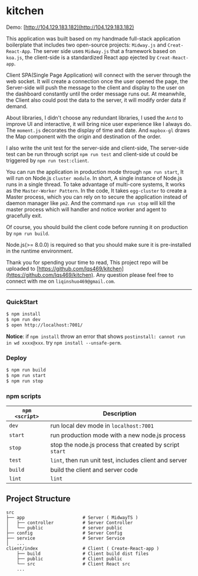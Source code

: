 # kitchen


Demo: [http://104.129.183.182](http://104.129.183.182)

This application was built based on my handmade full-stack application boilerplate that includes two open-source projects: `Midway.js` and `Creat-React-App`. The server side uses `Midway.js` that a framework based on `koa.js`, the client-side is a standardized React app ejected by `Creat-React-app`.

Client SPA(Single Page Application) will connect with the server through the web socket. It will create a connection once the user opened the page, the Server-side will push the message to the client and display to the user on the dashboard constantly until the order message runs out. At meanwhile, the Client also could post the data to the server, it will modify order data if demand.

About libraries, I didn't choose any redundant libraries, I used the `Antd` to improve UI and interactive, it will bring nice user experience like I always do. The `moment.js` decorates the display of time and date. And `mapbox-gl` draws the Map component with the origin and destination of the order.

I also write the unit test for the server-side and client-side, The server-side test can be run through script `npm run test` and client-side ut could be triggered by `npm run test:client`.

You can run the application in production mode through `npm run start`, It will run on Node.js `cluster module`. In short, A single instance of Node.js runs in a single thread. To take advantage of multi-core systems, It works as the `Master-Worker Pattern`. In the code, It takes `egg-cluster` to create a Master process, which you can rely on to secure the application instead of daemon manager like `pm2`. And the command `npm run stop` will kill the master process which will handler and notice worker and agent to gracefully exit. 

Of course, you should build the client code before running it on production by `npm run build`.

Node.js(>= 8.0.0) is required so that you should make sure it is pre-installed in the runtime environment.

Thank you for spending your time to read, This project repo will be uploaded to [https://github.com/lqs469/kitchen](https://github.com/lqs469/kitchen). Any question please feel free to connect with me on `liqinshuo469@gmail.com`.

---

### QuickStart

```bash
$ npm install
$ npm run dev
$ open http://localhost:7001/
```

**Notice**: if `npm install` throw an error that shows `postinstall: cannot run in wd xxxx@xxx`. try `npm install --unsafe-perm`.

### Deploy

```bash
$ npm run build
$ npm run start
$ npm run stop
```

### npm scripts

| `npm <script>` | Description                                             |
|----------------|---------------------------------------------------------|
| `dev`          | run local dev mode in `localhost:7001`                  |
| `start`        | run production mode with a new node.js process          |
| `stop`         | stop the node.js process that created by script `start` |
| `test`         | `lint`, then run unit test, includes client and server  |
| `build`        | build the client and server code                        |
| `lint`         | `lint`                                                  |

## Project Structure

```
src
├── app                      # Server ( MidwayTS )
│   ├── controller           # Server Controller
│   └── public               # server public
├── config                   # Server Config
├── service                  # Server Service
│   ...
client/index                 # Client ( Create-React-app )
    ├── build                # Client build dist files
    ├── public               # Client public
    └── src                  # Client React src
    ...
```

